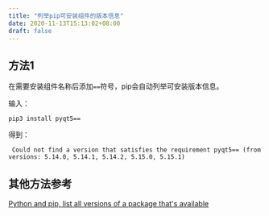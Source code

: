 ```yaml
---
title: "列举pip可安装组件的版本信息"
date: 2020-11-13T15:13:02+08:00
draft: false
---
```


## 方法1

在需要安装组件名称后添加`==`符号，pip会自动列举可安装版本信息。

输入：
```
pip3 install pyqt5==
```

得到：
```
 Could not find a version that satisfies the requirement pyqt5== (from versions: 5.14.0, 5.14.1, 5.14.2, 5.15.0, 5.15.1)
```

## 其他方法参考

[Python and pip, list all versions of a package that's available](https://stackoverflow.com/questions/4888027/python-and-pip-list-all-versions-of-a-package-thats-available)